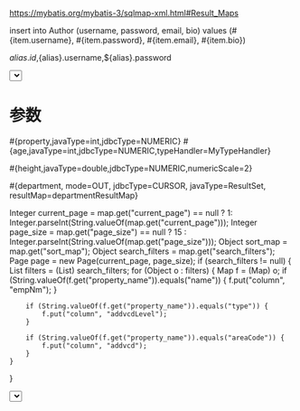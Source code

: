 <resultMap type="java.util.Map" id="table_field_resultMap">
    <result column="P_MENU_NAME" property="p_menuName" jdbcType="VARCHAR"/>
    <collection property="subMenus" ofType="java.util.Map" javaType="java.util.ArrayList" >
        <result column="MENU_NAME" property="menuName" jdbcType="VARCHAR"/>
        <result column="LAST_MENU_ID" property="lastMenuId" jdbcType="VARCHAR"/>
        <result column="CODE" property="code" jdbcType="VARCHAR"/>
        <result column="ORDER_" property="order" jdbcType="NUMERIC"/>
        <collection property="tables" ofType="java.util.Map" javaType="java.util.ArrayList" >
            <result column="TABLE_NAME" property="tableName" jdbcType="VARCHAR"/>
            <result column="TABLE_CODE" property="tableCode" jdbcType="VARCHAR"/>
            <collection property="fields" ofType="java.util.Map"  javaType="java.util.ArrayList" >
                <result column="FIELDNAME" property="fieldName" jdbcType="VARCHAR"/>
                <result column="NAME" property="name" jdbcType="VARCHAR"/>
                <result column="SORT" property="sort" jdbcType="NUMERIC"/>
            </collection>
        </collection>
    </collection>
</resultMap>
	
https://mybatis.org/mybatis-3/sqlmap-xml.html#Result_Maps
	
<insert id="insertAuthor" useGeneratedKeys="true"
    keyProperty="id">
  insert into Author (username, password, email, bio) values
  <foreach item="item" collection="list" separator=",">
    (#{item.username}, #{item.password}, #{item.email}, #{item.bio})
  </foreach>
</insert>

<sql id="userColumns"> ${alias}.id,${alias}.username,${alias}.password </sql>

<select id="selectUsers" resultType="map">
  select
    <include refid="userColumns"><property name="alias" value="t1"/></include>,
    <include refid="userColumns"><property name="alias" value="t2"/></include>
  from some_table t1
    cross join some_table t2
</select>

# 参数
#{property,javaType=int,jdbcType=NUMERIC}
#{age,javaType=int,jdbcType=NUMERIC,typeHandler=MyTypeHandler}

#{height,javaType=double,jdbcType=NUMERIC,numericScale=2}

#{department, mode=OUT, jdbcType=CURSOR, javaType=ResultSet, resultMap=departmentResultMap}

Integer current_page = map.get("current_page") == null ? 1: Integer.parseInt(String.valueOf(map.get("current_page")));
Integer page_size = map.get("page_size") == null ? 15 : Integer.parseInt(String.valueOf(map.get("page_size")));
Object sort_map = map.get("sort_map");
Object search_filters = map.get("search_filters");
Page page = new Page(current_page, page_size);
if (search_filters != null) {
    List filters = (List) search_filters;
    for (Object o : filters) {
        Map f = (Map) o;
        if (String.valueOf(f.get("property_name")).equals("name")) {
            f.put("column", "empNm");
        }

        if (String.valueOf(f.get("property_name")).equals("type")) {
            f.put("column", "addvcdLevel");
        }

        if (String.valueOf(f.get("property_name")).equals("areaCode")) {
            f.put("column", "addvcd");
        }
    }
}

<select id="selectEtUserNewPage" resultType="Map">
    select * from et_user_new
    <where>
        <if test="1 == 1">
            1 = 1
        </if>
        <if test="map != null and map.search_filters.size > 0">
            <foreach collection="map.search_filters" item="item">
                <choose>
                    <when test="item.match_type == 'LIKE'">
                        and ${item.column} like concat('%', #{item.value}, '%')
                    </when>
                    <when test="item.match_type == 'ALLIN'">
                        and ${item.column} in
                        <foreach item="id" collection='item.value.split(",")' open="(" separator="," close=")">
                            #{id}
                        </foreach>
                    </when>
                    <when test="item.match_type == 'EQ'">
                        and ${item.column} = #{item.value}
                    </when>
                    <otherwise>
                    </otherwise>
                </choose>

            </foreach>
        </if>
    </where>
</select>